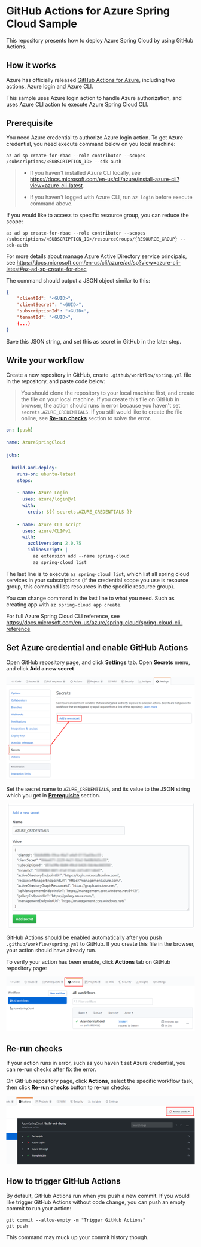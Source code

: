 # GitHub Actions for Azure Spring Cloud Sample

This repository presents how to deploy Azure Spring Cloud by using GitHub Actions.

## How it works

Azure has officially released [GitHub Actions for Azure](https://github.com/Azure/actions/), including two actions, Azure login and Azure CLI.

This sample uses Azure login action to handle Azure authorization, and uses Azure CLI action to execute Azure Spring Cloud CLI.

## Prerequisite

You need Azure credential to authorize Azure login action. To get Azure credential, you need execute command below on you local machine:

```
az ad sp create-for-rbac --role contributor --scopes /subscriptions/<SUBSCRIPTION_ID> --sdk-auth
```

> * If you haven't installed Azure CLI locally, see <https://docs.microsoft.com/en-us/cli/azure/install-azure-cli?view=azure-cli-latest>.
>
> * If you haven't logged with Azure CLI, run `az login` before execute command above.

If you would like to access to specific resource group, you can reduce the scope:

```
az ad sp create-for-rbac --role contributor --scopes /subscriptions/<SUBSCRIPTION_ID>/resourceGroups/{RESOURCE_GROUP} --sdk-auth
```

For more details about manage Azure Active Directory service principals, see <https://docs.microsoft.com/en-us/cli/azure/ad/sp?view=azure-cli-latest#az-ad-sp-create-for-rbac>

The command should output a JSON object similar to this:

```json
{
    "clientId": "<GUID>",
    "clientSecret": "<GUID>",
    "subscriptionId": "<GUID>",
    "tenantId": "<GUID>",
    (...)
}
```

Save this JSON string, and set this as secret in GitHub in the later step.

## Write your workflow

Create a new repository in GitHub, create `.github/workflow/spring.yml` file in the repository, and paste code below:

> You should clone the repository to your local machine first, and create the file on your local machine. If you create this file on GitHub in browser, the action should runs in error because you haven't set `secrets.AZURE_CREDENTIALS`. If you still would like to create the file online, see [**Re-run checks**](#re-run-checks) section to solve the error.

```yml
on: [push]

name: AzureSpringCloud

jobs:

  build-and-deploy:
    runs-on: ubuntu-latest
    steps:
    
    - name: Azure Login
      uses: azure/login@v1
      with:
        creds: ${{ secrets.AZURE_CREDENTIALS }}
    
    - name: Azure CLI script
      uses: azure/CLI@v1
      with:
        azcliversion: 2.0.75
        inlineScript: |
          az extension add --name spring-cloud
          az spring-cloud list
```

The last line is to execute `az spring-cloud list`, which list all spring cloud services in your subscriptions (if the credential scope you use is resource group, this command lists resources in the specific resource group).

You can change command in the last line to what you need. Such as creating app with `az spring-cloud app create`.

For full Azure Spring Cloud CLI reference, see <https://docs.microsoft.com/en-us/azure/spring-cloud/spring-cloud-cli-reference>

## Set Azure credential and enable GitHub Actions

Open GitHub repository page, and click **Settings** tab. Open **Secrets** menu, and click **Add a new secret**

![](media/secret.png)

Set the secret name to `AZURE_CREDENTIALS`, and its value to the JSON string which you get in [**Prerequisite**](#prerequisite) section.

![](media/credential.png)

GitHub Actions should be enabled automatically after you push `.github/workflow/spring.yml` to GitHub. If you create this file in the browser, your action should have already run.

To verify your action has been enable, click **Actions** tab on GitHub repository page:

![](media/actions.png)

## Re-run checks

If your action runs in error, such as you haven't set Azure credential, you can re-run checks after fix the error.

On GitHub repository page, click **Actions**, select the specific workflow task, then click **Re-run checks** button to re-run checks:

![](media/rerun.png)

## How to trigger GitHub Actions

By default, GitHub Actions run when you push a new commit. If you would like trigger GitHub Actions without code change, you can push an empty commit to run your action:

```
git commit --allow-empty -m "Trigger GitHub Actions"
git push
```

This command may muck up your commit history though.